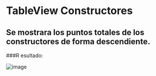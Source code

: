 # TableView Constructores
## Se mostrara los puntos totales de los constructores de forma descendiente.
###R esultado:

![image](https://github.com/user-attachments/assets/9bda06bf-604f-40a4-b422-19857c64d454)
